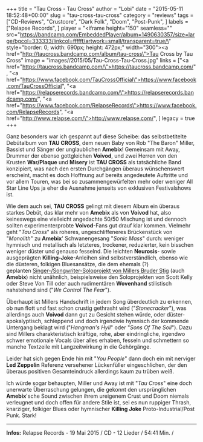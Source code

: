 +++
title = "Tau Cross - Tau Cross"
author = "Lobi"
date = "2015-05-11 18:52:48+00:00"
slug = "tau-cross-tau-cross"
category = "reviews"
tags = ["CD-Reviews", "Crustcore", "Dark Folk", "Doom", "Post-Punk", ]
labels = ["Relapse Records", ]
player = "<iframe height=\"150\" seamless=\"\" src=\"https://bandcamp.com/EmbeddedPlayer/album=1490630357/size=large/bgcol=333333/linkcol=ffffff/artwork=small/transparent=true/\" style=\"border: 0; width: 690px; height: 472px;\" width=\"300\"><a href=\"http://taucross.bandcamp.com/album/tau-cross\">Tau Cross by Tau Cross</a></iframe>"
image = "images//2015/05/Tau-Cross-Tau-Cross.jpg"
links = ["<a href=\"https://taucross.bandcamp.com/\">https://taucross.bandcamp.com/</a>", "<a href=\"https://www.facebook.com/TauCrossOfficial\">https://www.facebook.com/TauCrossOfficial</a>", "<a href=\"https://relapserecords.bandcamp.com/\">https://relapserecords.bandcamp.com/</a>", "<a href=\"https://www.facebook.com/RelapseRecords\">https://www.facebook.com/RelapseRecords</a>", "<a href=\"http://www.relapse.com/\">http://www.relapse.com/</a>", ]
legacy = true
+++

Ganz besonders war ich gespannt auf diese Scheibe: das selbstbetitelte Debütalbum von **TAU CROSS**, dem neuen Baby von Rob "The Baron" Miller, Bassist und Sänger der unglaublichen **Amebix**! Gemeinsam mit Away, Drummer der ebenso gottgleichen **Voivod**, und zwei Herren von den Krusten **War/Plaque** und **Misery** ist **TAU CROSS** als tatsächliche Band konzipiert, was nach den ersten Durchgängen überaus wünschenswert erscheint, macht es doch Hoffnung auf bereits angedeutete Auftritte und vor allem Touren, was bei so zusammengewürfelten mehr oder weniger All Star Line Ups ja eher die Ausnahme jenseits von exklusiven Festivalshows ist.

Wie dem auch sei, **TAU CROSS** gelingt mit diesem Album ein überaus starkes Debüt, das klar mehr von **Amebix** als von **Voivod** hat, also keineswegs eine vielleicht angedachte 50/50 Mischung ist und dennoch sollten experimenterprobte **Voivod**-Fans gut drauf klar kommen. Vielmehr geht "_Tau Cross_" als roheres, ungeschliffeneres Brückenstück von "_Monolith_" zu **Amebix**' Schwanengesang "_Sonic Mass_" durch: weniger hymnisch und metallisch als letzteres, trockener, reduzierter, kein bisschen weniger düster und genauso fesselnd. Die leichten **Neurosis**- sowie ausgeprägten **Killing-Joke**-Anleihen sind selbstverständlich, ebenso wie die düsteren, folkigen Bluesansätze, die dem ehemals (?) geplanten <a href="http://stigcmiller.bandcamp.com/">Singer-/Songwriter-Soloprojekt von Millers Bruder Stig</a> (auch **Amebix**) nicht unähnlich, beispielsweise den Soloprojekten von Scott Kelly oder Steve Von Till oder auch rudimentären **Wovenhand** stilistisch nahstehend sind ("_We Control The Fear_").

Überhaupt ist Millers Handschrift in jedem Song überdeutlich zu erkennen, ob nun flott und fast schon crustig gethrasht wird ("_Stonecracker_"), was allerdings auch **Voivod** dann gut zu Gesicht stehen würde, oder düster-apokalyptisch, schleppend und doch irgendwie hymnisch der kommende Untergang beklagt wird ("_Hangman's Hyll_" oder "_Sons Of The Soil_"). Dazu sind Millers charakteristisch kräftige, rohe, aber eindringliche, irgendwo schwer emotionale Vocals über alles erhaben, fesseln und schmettern so manche Textzeile mit Langzeitwirkung in die Gehörgänge.

Leider hat sich gegen Ende hin mit "_You People_" dann doch ein mit nerviger **Led Zeppelin** Referenz versehener Lückenfüller eingeschlichen, der den überaus positiven Gesamteindruck allerdings kaum zu trüben weiß.

Ich würde sogar behaupten, Miller und Away ist mit "_Tau Cross_" eine doch unerwarte Überraschung gelungen, die gekonnt den ursprünglichen **Amebix**'sche Sound zwischen ihrem ureigenem Crust und Doom niemals verleugnet und doch offen für andere Stile ist, sei es nun ruppiger Thrash, knarziger, folkiger Blues oder hymnischer **Killing Joke** Proto-Industrial/Post Punk. Stark!





---
**Infos:**
Relapse Records - 19 Mai 2015 / 
CD - 12 Lieder / 54:41 Min. / 

